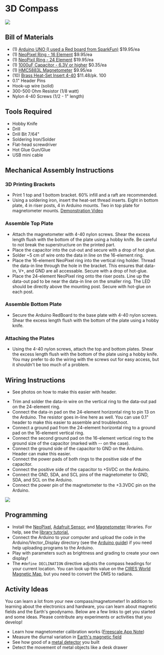 # 3D Compass

![](Photos/dark_light_unit.png)

## Bill of Materials
- (1) [Arduino UNO (I used a Red board from SparkFun)](https://www.sparkfun.com/products/12757) $19.95/ea
- (1) [NeoPixel Ring - 16 Element](http://www.adafruit.com/products/1463) $9.95/ea
- (1) [NeoPixil Ring - 24 Element](http://www.adafruit.com/products/1586) $19.95/ea
- (1) [1000uF Capacitor - 6.3V or higher](https://www.sparkfun.com/products/8982) $0.35/ea
- (1) [HMC5883L Magnetometer](http://www.adafruit.com/products/1746) $9.95/ea
- (10) [Brass Heat-Set Insert 4-40](http://www.mcmaster.com/#93365a122/=ub3kod) $11.48/pk. 100
- 0.1" Header Pins
- Hook-up wire (solid)
- 300-500 Ohm Resistor (1/8 watt)
- Nylon 4-40 Screws (1/2 - 1" length)

## Tools Required
- Hobby Knife
- Drill
- Drill Bit 7/64"
- Soldering Iron/Solder
- Flat-head screwdriver
- Hot Glue Gun/Glue
- USB mini cable

## Mechanical Assembly Instructions

### 3D Printing Brackets
- Print 1 top and 1 bottom bracket. 60% infill and a raft are recommended.
- Using a soldering iron, insert the heat-set thread inserts. Eight in
bottom plate, 4 in riser posts, 4 in Arduino mounts. Two in top plate for
magnetometer mounts. [Demonstration Video](http://youtu.be/NXAhOEn8nXQ)

### Assemble Top Plate
- Attach the magnetometer with 4-40 nylon screws. Shear the excess length flush
with the bottom of the plate using a hobby knife. Be careful to not break
the superstructure on the printed part.
- Place the capacitor into the cut-out and secure with a drop of hot glue.
- Solder ~5 cm of wire onto the data in line on the 16-element ring.
- Place the 16-element NeoPixel ring into the vertical ring holder. Thread the
data-in line through the hole in the bracket. This ensures that data-in, V+,
and GND are all accessable. Secure with a drop of hot-glue.
- Place the 24-element NeoPixel ring onto the riser posts. Line up the data-out
pad to be near the data-in line on the smaller ring. The LED should be directly
above the mounting post. Secure with hot-glue on each post.

### Assemble Bottom Plate
- Secure the Arduino RedBoard to the base plate with 4-40 nylon screws. Shear
the excess length flush with the bottom of the plate using a hobby knife.

### Attaching the Plates
- Using the 4-40 nylon screws, attach the top and bottom plates. Shear
the excess length flush with the bottom of the plate using a hobby knife. You
may prefer to do the wiring with the screws out for easy access, but it
shouldn't be too much of a problem.

## Wiring Instructions
* See photos on how to make this easier with header.
- Trim and solder the data-in wire on the vertical ring to the data-out pad
on the 24-element ring.
- Connect the data-in pad on the 24-element horizontal ring to pin 13 on the
Arduino. The resistor goes in-line here as well. You can use 0.1" header to make this easier to assemble and troubleshoot.
- Connect a ground pad from the 24-element horizontal ring to a ground pad
on the 16-element vertical ring.
- Connect the second ground pad on the 16-element vertical ring to the ground
size of the capacitor (marked with -- on the case).
- Connect the ground side of the capacitor to GND on the Arduino. Header can
make this easier.
- Connect the power pads of both rings to the positive side of the capacitor.
- Connect the positive side of the capacitor to +5VDC on the Arduino.
- Connect the GND, SDA, and SCL pins of the magnetometer to GND, SDA, and SCL
on the Arduino.
- Connect the power pin of the magnetometer to the +3.3VDC pin on the Arduino.

![](Fritzing/3D_Compass_bb.png)

## Programming
- Install the [NeoPixel](https://github.com/adafruit/Adafruit_NeoPixel),
[Adafruit Sensor](https://github.com/adafruit/Adafruit_Sensor), and
[Magnetometer](https://github.com/adafruit/Adafruit_HMC5883_Unified) libraries.
For help, see the [library tutorial.](https://learn.adafruit.com/adafruit-all-about-arduino-libraries-install-use)
- Connect the Arduino to your computer and upload the code in the Arduino/Vector_Display directory (see the [Arduino guide](http://arduino.cc/en/Guide/HomePage)) if you need help uploading programs to the Arduino.
- Play with parameters such as brightness and grading to create your own display!
- The `#define DECLINATION` directive adjusts the compass headings for your current location.  You can look up this value on the [CIRES World Magnetic Map](http://geomag.org/models/wmm-declination.html), but you need to convert the DMS to radians.


## Activity Ideas
You can learn a lot from your new compass/magnetometer! In addition to learning about the
electronics and hardware, you can learn about magnetic fields and the Earth's geodynamo. Below are a few links to get you started and some ideas. Please contribute any experiments or activities that you develop!

- Learn how magnetometer calibration works ([Freescale App Note](http://www.freescale.com/files/sensors/doc/app_note/AN4246.pdf))
- Measure the diurnal variation in [Earth's magnetic field](http://geophysics.ou.edu/solid_earth/notes/mag_earth/earth.htm)
- See how good of a [metal detector](http://en.wikipedia.org/wiki/Metal_detector) you built
- Detect the movement of metal objects like a desk drawer
